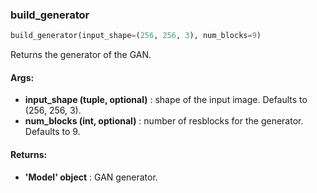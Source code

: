 

### build_generator
```python
build_generator(input_shape=(256, 256, 3), num_blocks=9)
```
Returns the generator of the GAN.

#### Args:

* **input_shape (tuple, optional)** :  shape of the input image. Defaults to (256, 256, 3).
* **num_blocks (int, optional)** :  number of resblocks for the generator. Defaults to 9.

#### Returns:

* **'Model' object** :  GAN generator.